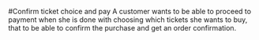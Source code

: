 #Confirm ticket choice and pay
A customer wants to be able to proceed to payment 
when she is done with choosing which tickets she wants to buy,
that to be able to confirm the purchase and get an order confirmation.